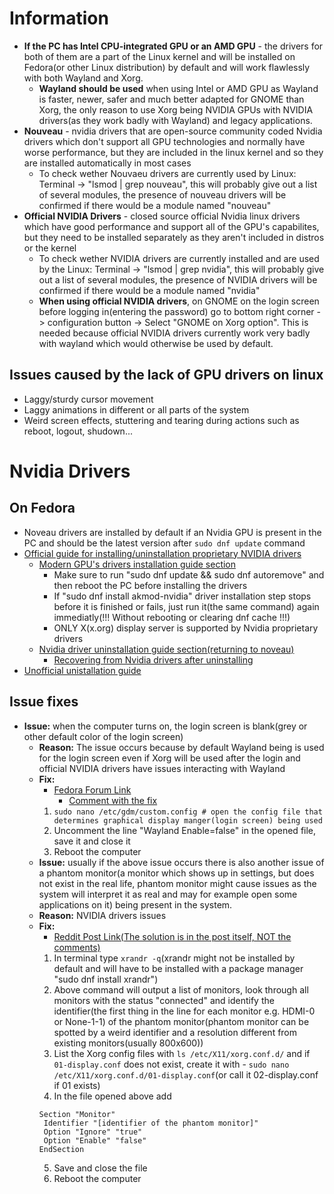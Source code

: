 # Information
*  **If the PC has Intel CPU-integrated GPU or an AMD GPU** - the drivers for both of them are a part of the Linux kernel and will be installed on Fedora(or other Linux distribution) by default and will work flawlessly with both Wayland and Xorg.
	* **Wayland should be used** when using Intel or AMD GPU as Wayland is faster, newer, safer and much better adapted for GNOME than Xorg, the only reason to use Xorg being NVIDIA GPUs with NVIDIA drivers(as they work badly with Wayland) and legacy applications.
* **Nouveau** - nvidia drivers that are open-source community coded Nvidia drivers which don't support all GPU technologies and normally have worse performance, but they are included in the linux kernel and so they are installed automatically in most cases
	* To check wether Nouvaeu drivers are currently used by Linux: Terminal -> "lsmod | grep nouveau", this will probably give out a list of several modules, the presence of nouveau drivers will be confirmed if there would be a module named "nouveau"
* **Official NVIDIA Drivers** - closed source official Nvidia linux drivers which have good performance and support all of the GPU's capabilites, but they need to be installed separately as they aren't included in distros or the kernel
	* To check wether NVIDIA drivers are currently installed and are used by the Linux: Terminal -> "lsmod | grep nvidia", this will probably give out a list of several modules, the presence of NVIDIA drivers will be confirmed if there would be a module named "nvidia" 
	* **When using official NVIDIA drivers**, on GNOME on the login screen before logging in(entering the password) go to bottom right corner -> configuration button -> Select "GNOME on Xorg option". This is needed because official NVIDIA drivers currently work very badly with wayland which would otherwise be used by default.
	
	
## Issues caused by the lack of GPU drivers on linux
* Laggy/sturdy cursor movement
* Laggy animations in different or all parts of the system
* Weird screen effects, stuttering and tearing during actions such as reboot, logout, shudown...



# Nvidia Drivers
## On Fedora
* Noveau drivers are installed by default if an Nvidia GPU is present in the PC and should be the latest version after `sudo dnf update` command
* [Official guide for installing/uninstallation proprietary NVIDIA drivers](https://rpmfusion.org/Howto/NVIDIA)
	* [Modern GPU's drivers installation guide section](https://rpmfusion.org/Howto/NVIDIA#Current_GeForce.2FQuadro.2FTesla)
		* Make sure to run "sudo dnf update && sudo dnf autoremove" and then reboot the PC before installing the drivers
		* If "sudo dnf install akmod-nvidia" driver installation step stops before it is finished or fails, just run it(the same command) again immediatly(!!! Without rebooting or clearing dnf cache !!!)	
		* ONLY X(x.org) display server is supported by Nvidia proprietary drivers
	* [Nvidia driver uninstallation guide section(returning to noveau)](https://rpmfusion.org/Howto/NVIDIA#Uninstall_the_NVIDIA_driver)
		* [Recovering from Nvidia drivers after uninstalling](https://rpmfusion.org/Howto/NVIDIA#Recover_from_NVIDIA_installer)
* [Unofficial unistallation guide](https://www.if-not-true-then-false.com/2015/fedora-nvidia-guide/3/)


## Issue fixes
* **Issue:** when the computer turns on, the login screen is blank(grey or other default color of the login screen)
	* **Reason:** The issue occurs because by default Wayland being is used for the login screen even if Xorg will be used after the login and official NVIDIA drivers have issues interacting with Wayland
	* **Fix:**
		* [Fedora Forum Link](https://discussion.fedoraproject.org/t/nvidia-driver-530-41-03-black-login-screen/80244)
			* [Comment with the fix](https://discussion.fedoraproject.org/t/nvidia-driver-530-41-03-black-login-screen/80244/2)
		1. ```sudo nano /etc/gdm/custom.config # open the config file that determines graphical display manger(login screen) being used```
		2. Uncomment the line "Wayland Enable=false" in the opened file, save it and close it
		3. Reboot the computer
	* **Issue:** usually if the above issue occurs there is also another issue of a phantom monitor(a monitor which shows up in settings, but does not exist in the real life, phantom monitor might cause issues as the system will interpret it as real and may for example open some applications on it) being present in the system.
	* **Reason:** NVIDIA drivers issues
	* **Fix:**
		* [Reddit Post Link(The solution is in the post itself, NOT the comments)](https://www.reddit.com/r/Fedora/comments/jo19yq/fedora_33_empty_login_screen_after_nvidia_drivers/)
		1. In terminal type ```xrandr -q```(xrandr might not be installed by default and will have to be installed with a package manager "sudo dnf install xrandr")
		2. Above command will output a list of monitors, look through all monitors with the status "connected" and identify the identifier(the first thing in the line for each monitor e.g. HDMI-0 or None-1-1) of the phantom monitor(phantom monitor can be spotted by a weird identifier and a resolution different from existing monitors(usually 800x600))
		3. List the Xorg config files with ```ls /etc/X11/xorg.conf.d/``` and if `01-display.conf` does not exist, create it with - ```sudo nano /etc/X11/xorg.conf.d/01-display.conf```(or call it 02-display.conf if 01 exists)
		4. In the file opened above add
		```
		Section "Monitor"
		 Identifier "[identifier of the phantom monitor]"
		 Option "Ignore" "true"
		 Option "Enable" "false"
		EndSection
		```
		5. Save and close the file
		6. Reboot the computer

